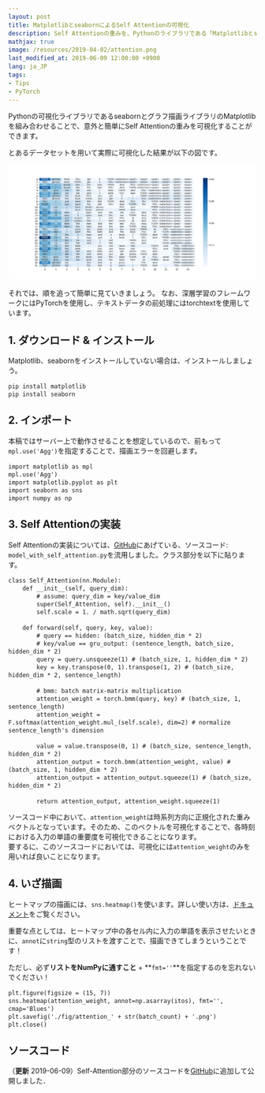 ```yaml
---
layout: post
title: MatplotlibとseabornによるSelf Attentionの可視化
description: Self Attentionの重みを、Pythonのライブラリである「Matplotlibとseaborn」を活用して可視化する方法について紹介します。モデルの実装は、PyTorchに基づきます。
mathjax: true
image: /resources/2019-04-02/attention.png
last_modified_at: 2019-06-09 12:00:00 +0900
lang: ja_JP
tags:
- Tips
- PyTorch
---
```


Pythonの可視化ライブラリであるseabornとグラフ描画ライブラリのMatplotlibを組み合わせることで、意外と簡単にSelf Attentionの重みを可視化することができます。

とあるデータセットを用いて実際に可視化した結果が以下の図です。

![attentionの可視化結果](../resources/2019-04-02/attention.png)

それでは、順を追って簡単に見ていきましょう。
なお、深層学習のフレームワークにはPyTorchを使用し、テキストデータの前処理にはtorchtextを使用しています。

## 1. ダウンロード & インストール
Matplotlib、seabornをインストールしていない場合は、インストールしましょう。
```
pip install matplotlib
pip install seaborn
```

## 2. インポート
本稿ではサーバー上で動作させることを想定しているので、前もって`mpl.use('Agg')`を指定することで、描画エラーを回避します。
```
import matplotlib as mpl
mpl.use('Agg')
import matplotlib.pyplot as plt
import seaborn as sns
import numpy as np
```

## 3. Self Attentionの実装
Self Attentionの実装については、[GitHub](https://github.com/gucci-j/imdb-classification-gru)にあげている、ソースコード: `model_with_self_attention.py`を流用しました。クラス部分を以下に貼ります。

```
class Self_Attention(nn.Module):
    def __init__(self, query_dim):
        # assume: query_dim = key/value_dim
        super(Self_Attention, self).__init__()
        self.scale = 1. / math.sqrt(query_dim)

    def forward(self, query, key, value):
        # query == hidden: (batch_size, hidden_dim * 2)
        # key/value == gru_output: (sentence_length, batch_size, hidden_dim * 2)
        query = query.unsqueeze(1) # (batch_size, 1, hidden_dim * 2)
        key = key.transpose(0, 1).transpose(1, 2) # (batch_size, hidden_dim * 2, sentence_length)

        # bmm: batch matrix-matrix multiplication
        attention_weight = torch.bmm(query, key) # (batch_size, 1, sentence_length)
        attention_weight = F.softmax(attention_weight.mul_(self.scale), dim=2) # normalize sentence_length's dimension

        value = value.transpose(0, 1) # (batch_size, sentence_length, hidden_dim * 2)
        attention_output = torch.bmm(attention_weight, value) # (batch_size, 1, hidden_dim * 2)
        attention_output = attention_output.squeeze(1) # (batch_size, hidden_dim * 2)

        return attention_output, attention_weight.squeeze(1)
```

ソースコード中において、`attention_weight`は時系列方向に正規化された重みベクトルとなっています。そのため、このベクトルを可視化することで、各時刻における入力の単語の重要度を可視化できることになります。  
要するに、このソースコードにおいては、可視化には`attention_weight`のみを用いれば良いことになります。

## 4. いざ描画

ヒートマップの描画には、`sns.heatmap()`を使います。詳しい使い方は、[ドキュメント](https://seaborn.pydata.org/generated/seaborn.heatmap.html)をご覧ください。

重要な点としては、ヒートマップ中の各セル内に入力の単語を表示させたいときに、`annot`に`string`型のリストを渡すことで、描画できてしまうということです！

ただし、必ず**リストをNumPyに通すこと** + **`fmt=''`**を指定するのを忘れないでください！

```
plt.figure(figsize = (15, 7))
sns.heatmap(attention_weight, annot=np.asarray(itos), fmt='', cmap='Blues')
plt.savefig('./fig/attention_' + str(batch_count) + '.png')
plt.close()
```

## ソースコード
（**更新** 2019-06-09）Self-Attention部分のソースコードを[GitHub](https://github.com/gucci-j/imdb-classification-gru)に追加して公開しました．